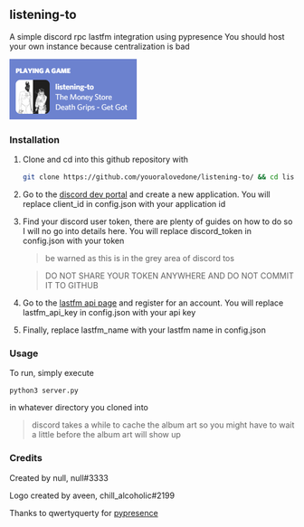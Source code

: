 ## listening-to
A simple discord rpc lastfm integration using pypresence
You should host your own instance because centralization is bad

![](screenshot.png)

### Installation
1. Clone and cd into this github repository with
    ```bash
    git clone https://github.com/youoralovedone/listening-to/ && cd listening-to
    ```
1. Go to the [discord dev portal](https://discord.com/developers/) and create a new application. You will replace client_id in config.json with your application id
2. Find your discord user token, there are plenty of guides on how to do so I will no go into details here. You will replace discord_token in config.json with your token
    > be warned as this is in the grey area of discord tos
    
    
    > DO NOT SHARE YOUR TOKEN ANYWHERE AND DO NOT COMMIT IT TO GITHUB
3. Go to the [lastfm api page](https://www.last.fm/api) and register for an account. You will replace lastfm_api_key in config.json with your api key
4. Finally, replace lastfm_name with your lastfm name in config.json



### Usage
To run, simply execute
```
python3 server.py
```
in whatever directory you cloned into
> discord takes a while to cache the album art so you might have to wait a little before the album art will show up

### Credits
Created by null, null#3333

Logo created by aveen, chill_alcoholic#2199

Thanks to qwertyquerty for [pypresence](https://github.com/qwertyquerty/pypresence)

